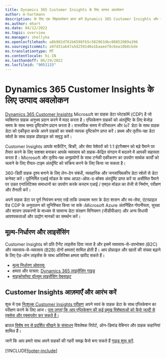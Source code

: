 ```yaml
---
title: Dynamics 365 Customer Insights के लिए उत्पाद अवलोकन
author: m-hartmann
description: के लिए एक सिंहावलोकन प्राप्त करें Dynamics 365 Customer Insights और इसकी मुख्य विशेषताएं।
ms.author: mhart
ms.date: 04/12/2022
ms.topic: overview
ms.manager: shellyha
ms.openlocfilehash: a8b982d761b6598fb5c582963dbc00852089a396
ms.sourcegitcommit: a97d31a647a5d259140a1baaeef8c6ea10b8cbde
ms.translationtype: MT
ms.contentlocale: hi-IN
ms.lasthandoff: 06/29/2022
ms.locfileid: "9051133"
---
```

# <a name="product-overview-for-dynamics-365-customer-insights"></a>Dynamics 365 Customer Insights के लिए उत्पाद अवलोकन

[Dynamics 365 Customer Insights](https://dynamics.microsoft.com/ai/customer-insights/) Microsoft का ग्राहक डेटा प्लेटफ़ॉर्म (CDP) है जो व्यक्तिगत ग्राहक अनुभव प्रदान करने में मदद करता है। एप्लिकेशन ग्राहकों को अंतर्दृष्टि के लिए बेजोड़ समय के साथ समग्र दृष्टिकोण प्रदान करता है। वास्तविक समय में परिचालन और IoT डेटा के साथ ग्राहक डेटा को एकीकृत करके अपने ग्राहकों का सबसे व्यापक दृष्टिकोण प्राप्त करें। प्रथम और तृतीय-पक्ष डेटा स्रोतों के साथ ग्राहक प्रोफ़ाइल को समृद्ध करें। 

Customer Insights आपके मार्केटिंग, बिक्री, और सेवा पेशेवरों को 1:1 इंटरैक्शन को बड़े पैमाने पर तैयार करने के लिए सशक्त बनाकर आपके व्यवसाय को ग्राहक-केंद्रित संगठन में बदलने में आपकी सहायता करता है। Microsoft और तृतीय-पक्ष अनुप्रयोगों के साथ टर्नकी एकीकरण का उपयोग सार्थक कार्यों को चलाने के लिए रीयल-टाइम अंतर्दृष्टि को सक्रिय करने के लिए किया जा सकता है।

360-डिग्री ग्राहक दृश्य बनाने के लिए लेन-देन संबंधी, व्यवहारिक और जनसांख्यिकीय डेटा स्रोतों से डेटा कनेक्ट करें। पूर्वनिर्मित एआई मॉडल के साथ आउट-ऑफ-द-बॉक्स अंतर्दृष्टि प्राप्त करें या असीमित पैमाने पर उन्नत एनालिटिक्स समाधानों का उपयोग करके कस्टम एआई / एमएल मॉडल का तेजी से निर्माण, परीक्षण और तैनाती करें।

अपने ग्राहक डेटा पर पूर्ण नियंत्रण बनाए रखें ताकि उच्चतम स्तर के डेटा शासन और स्व-सेवा, एंटरप्राइज़ ग्रेड CDP के अनुपालन को सुनिश्चित किया जा सके।Microsoft Azure अंतर्निहित गोपनीयता, सुरक्षा और शासन उपकरणों के माध्यम से सामान्य डेटा संरक्षण विनियमन (जीडीपीआर) और अन्य विधायी आवश्यकताओं और उद्योग मानकों का समर्थन करें।

## <a name="pricing-and-licensing"></a>मूल्य-निर्धारण और लाइसेंसिंग
Customer Insights को प्रति टैनेंट लाइसेंस दिया जाता है और इसमें व्यवसाय-से-उपभोक्ता (B2C) और व्यवसाय-से-व्यवसाय (B2B) दोनों क्षमताएं शामिल होती हैं। आप प्रोफ़ाइल और खातों की संख्या बढ़ाने के लिए ऐड-ऑन लाइसेंस के साथ अतिरिक्त क्षमता खरीद सकते हैं।

- [मूल्य निर्धारण ओवरव्यू](https://dynamics.microsoft.com/ai/customer-insights/pricing/)
- क्षमता और पात्रता: [Dynamics 365 लाइसेंसिंग गाइड](https://go.microsoft.com/fwlink/?LinkId=866544)
- [माइक्रोसॉफ्ट वॉल्यूम लाइसेंसिंग वेबसाइट](https://www.microsoft.com/licensing/how-to-buy/how-to-buy)

## <a name="try-customer-insights-and-get-started"></a>Customer Insights आज़माएँ और आरंभ करें

शुरू में एक [निःशुल्क Customer Insights परीक्षण](https://signup.microsoft.com/create-account/signup?SKU=036c2481-aa8a-47cd-ab43-324f0c157c2d&ali=1&RU=https:%2F%2Fhome.ci.ai.dynamics.com%2Fstart%2Ftrial&products=036c2481-aa8a-47cd-ab43-324f0c157c2d) अपने स्वयं के ग्राहक डेटा के साथ एप्लिकेशन का परीक्षण करने के लिए आज। [पता लगाएं कि आप एप्लिकेशन की कई प्रमुख विशेषताओं को कैसे जल्दी से एक्सेस और एक्सप्लोर कर सकते हैं।](trial-signup.md) 

ब्राउज़ [विशेष रुप से प्रदर्शित सीखने के संसाधन](https://dynamics.microsoft.com/ai/customer-insights/resources/) विश्लेषक रिपोर्ट, ऑन-डिमांड वेबिनार और ग्राहक कहानियां शामिल हैं।

जानें कि आप हमारे साथ अपने ग्राहकों की गहरी समझ कैसे बना सकते हैं [गाइड शुरू करें](get-started.md).

[!INCLUDE[footer-include](includes/footer-banner.md)]
